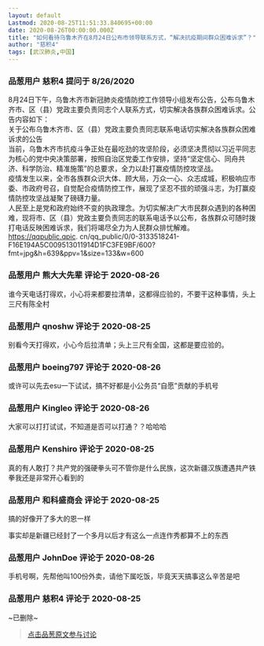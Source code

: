 ```yaml
---
layout: default
Lastmod: 2020-08-25T11:51:33.840695+00:00
date: 2020-08-26T00:00:00.000Z
title: "如何看待乌鲁木齐在8月24日公布市领导联系方式，“解决抗疫期间群众困难诉求”？"
author: "慈积4"
tags: [武汉肺炎,中国]
---
```



### 品葱用户 **慈积4** 提问于 8/26/2020
    
8月24日下午，乌鲁木齐市新冠肺炎疫情防控工作领导小组发布公告，公布乌鲁木齐市、区（县）党政主要负责同志个人联系方式，切实解决各族群众困难诉求。公告内容如下：  
关于公布乌鲁木齐市、区（县）党政主要负责同志联系电话切实解决各族群众困难诉求的公告  
当前，乌鲁木齐市抗疫斗争正处在最吃劲的攻坚阶段，必须坚决贯彻以习近平同志为核心的党中央决策部署，按照自治区党委工作安排，坚持“坚定信心、同舟共济、科学防治、精准施策”的总要求，全力以赴打赢疫情防控攻坚战。  
疫情发生以来，全市各族群众识大体、顾大局，万众一心、众志成城，积极响应市委、市政府号召，自觉配合疫情防控工作，展现了坚忍不拔的顽强斗志，为打赢疫情防控攻坚战凝聚了磅礴力量。  
人民至上是党和政府始终不变的执政理念。为切实解决广大市民群众遇到的各种困难，现将市、区（县）党政主要负责同志的联系电话予以公布，各族群众可随时拨打电话反映困难诉求，我们将竭尽全力为人民群众排忧解难。https://qqpublic.qpic. cn/qq\_public/0/0-3133518241-F16E194A5C009513011914D1FC3FE9BF/600?fmt=jpg&h=639&ppv=1&size=133&w=600
    
                

### 品葱用户 **熊大大先辈** 评论于 2020-08-26
        
谁今天电话打得欢，小心将来都要拉清单，这都得应验的，不要干这种事情，头上三尺有陈全村
        
                

### 品葱用户 **qnoshw** 评论于 2020-08-25
        
别看今天打得欢，小心今后拉清单；头上三尺有全国，这都是要应验的。
        
                

### 品葱用户 **boeing797** 评论于 2020-08-26
        
或许可以先去esu一下试试，搞不好都是小公务员“自愿”贡献的手机号
        
                

### 品葱用户 **Kingleo** 评论于 2020-08-26
        
大家可以打打试试，不知道是否可以打通？？哈哈哈
        
                

### 品葱用户 **Kenshiro** 评论于 2020-08-25
        
真的有人敢打？共产党的强硬拳头可不管你是什么民族，这次新疆汉族遭遇共产铁拳我还是非常开心看到的
        
                

### 品葱用户 **和科盛商会** 评论于 2020-08-25
        
搞的好像开了多大的恩一样  
  
事实却是新疆已经封了一个多月以后才有这么一点连作秀都算不上的东西
        
                

### 品葱用户 **JohnDoe** 评论于 2020-08-26
        
手机号啊，先帮他叫100份外卖，请他下属吃饭，毕竟天天搞事这么辛苦是吧
        
                

### 品葱用户 **慈积4** 评论于 2020-08-25
        
~已删除~
        
                





> [点击品葱原文参与讨论](https://pincong.rocks/question/30250)

